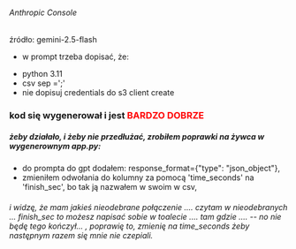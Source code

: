 
###### Anthropic Console

źródło: gemini-2.5-flash

* w prompt trzeba dopisać, że:
 - python 3.11
 - csv sep =';'
 - nie dopisuj credentials do s3 client create

### kod się wygenerował i jest <span style="color: red;">BARDZO DOBRZE</span>

##### żeby działało, i żeby nie przedłużać, zrobiłem poprawki na żywca w wygenerownym app.py:
- do prompta do gpt dodałem:
     response_format={"type": "json_object"},
- zmieniłem odwołania do kolumny za pomocą 'time_seconds' na 'finish_sec', bo tak ją nazwałem w swoim w csv,

###### i widzę, że mam jakieś nieodebrane połączenie .... czytam w nieodebranych ... finish_sec to możesz napisać sobie w toalecie .... tam gdzie .... -- no nie będę tego kończył... , poprawię to, zmienię na time_seconds żeby następnym razem się mnie nie czepiali.
